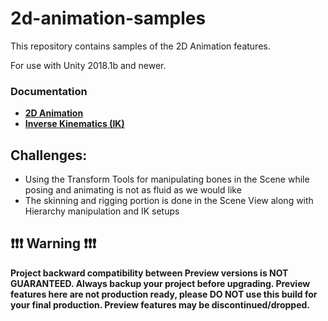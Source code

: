 # 2d-animation-samples

This repository contains samples of the 2D Animation features.

For use with Unity 2018.1b and newer.

### Documentation
* **[2D Animation](https://github.com/Unity-Technologies/2d-animation-samples/blob/master/Documentation/2D%20Animation.md)**
* **[Inverse Kinematics (IK)](https://github.com/Unity-Technologies/2d-animation-samples/blob/master/Documentation/2D%20Animation.md)**

## Challenges:
* Using the Transform Tools for manipulating bones in the Scene while posing and animating is not as fluid as we would like
* The skinning and rigging portion is done in the Scene View along with Hierarchy manipulation and IK setups

## :exclamation::exclamation::exclamation: Warning :exclamation::exclamation::exclamation:
**Project backward compatibility between Preview versions is NOT GUARANTEED. Always backup your project before upgrading. Preview features here are not production ready, please DO NOT use this build for your final production. Preview features may be discontinued/dropped.**


